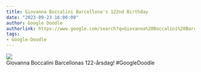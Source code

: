 ```yaml
---
title: Giovanna Boccalini Barcellona's 122nd Birthday
date: "2023-09-23 16:00:00"
author: Google Doodle
authorlink: https://www.google.com/search?q=Giovanna%20Boccalini%20Barcellona
tags:
- Google-Doodle
---
```

<img src="https://www.google.com/logos/doodles/2023/giovanna-boccalini-barcellonas-122nd-birthday-6753651837110116-l.png" referrerpolicy="no-referrer"><br>Giovanna Boccalini Barcellonas 122-årsdag! #GoogleDoodle